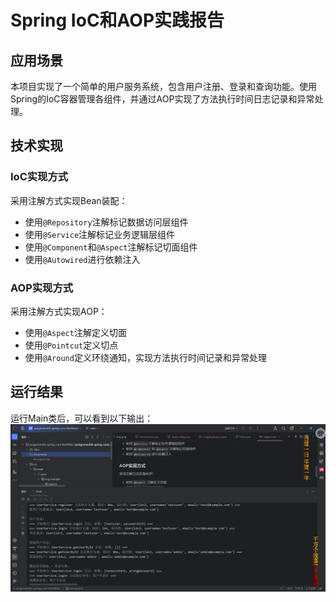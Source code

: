 # Spring IoC和AOP实践报告

## 应用场景

本项目实现了一个简单的用户服务系统，包含用户注册、登录和查询功能。使用Spring的IoC容器管理各组件，并通过AOP实现了方法执行时间日志记录和异常处理。

## 技术实现

### IoC实现方式

采用注解方式实现Bean装配：
- 使用`@Repository`注解标记数据访问层组件
- 使用`@Service`注解标记业务逻辑层组件
- 使用`@Component`和`@Aspect`注解标记切面组件
- 使用`@Autowired`进行依赖注入

### AOP实现方式

采用注解方式实现AOP：
- 使用`@Aspect`注解定义切面
- 使用`@Pointcut`定义切点
- 使用`@Around`定义环绕通知，实现方法执行时间记录和异常处理

## 运行结果

运行Main类后，可以看到以下输出： 
![](\documents\1.png)